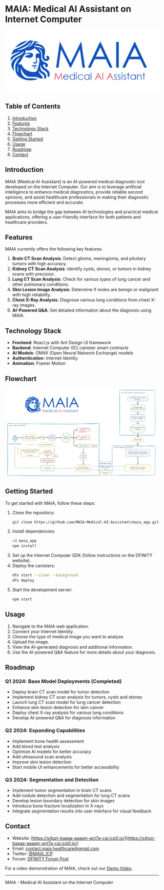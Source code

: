 # MAIA: Medical AI Assistant on Internet Computer

![MAIA Logo](https://github.com/MAIA-Medical-AI-Assistant/maia_app/blob/master/logo.png)

## Table of Contents
1. [Introduction](#introduction)
2. [Features](#features)
3. [Technology Stack](#technology-stack)
4. [Flowchart](#flowchart)
5. [Getting Started](#getting-started)
6. [Usage](#usage)
7. [Roadmap](#roadmap)
8. [Contact](#contact)

## Introduction

MAIA (Medical AI Assistant) is an AI-powered medical diagnostic tool developed on the Internet Computer. Our aim is to leverage artificial intelligence to enhance medical diagnostics, provide reliable second opinions, and assist healthcare professionals in making their diagnostic processes more efficient and accurate.

MAIA aims to bridge the gap between AI technologies and practical medical applications, offering a user-friendly interface for both patients and healthcare providers.

## Features

MAIA currently offers the following key features:

1. **Brain CT Scan Analysis**: Detect glioma, meningioma, and pituitary tumors with high accuracy.
2. **Kidney CT Scan Analysis**: Identify cysts, stones, or tumors in kidney scans with precision.
3. **Lung CT Scan Analysis**: Check for various types of lung cancer and other pulmonary conditions.
4. **Skin Lesion Image Analysis**: Determine if moles are benign or malignant with high reliability.
5. **Chest X-Ray Analysis**: Diagnose various lung conditions from chest X-ray images.
6. **AI-Powered Q&A**: Get detailed information about the diagnosis using MAIA.

## Technology Stack

- **Frontend**: React.js with Ant Design UI framework
- **Backend**: Internet Computer (IC) canister smart contracts
- **AI Models**: ONNX (Open Neural Network Exchange) models
- **Authentication**: Internet Identity
- **Animation**: Framer Motion

## Flowchart
![MAIA Flowchart](https://github.com/MAIA-Medical-AI-Assistant/maia_app/blob/master/maia_flowchart.png)
## Getting Started

To get started with MAIA, follow these steps:

1. Clone the repository:
    ```bash
    git clone https://github.com/MAIA-Medical-AI-Assistant/maia_app.git
    ```
2. Install dependencies:
    ```bash
    cd maia_app
    npm install
    ```
3. Set up the Internet Computer SDK (follow instructions on the DFINITY website).
4. Deploy the canisters:
    ```bash
    dfx start --clean --background
    dfx deploy
    ```
5. Start the development server:
    ```bash
    npm start
    ```

## Usage

1. Navigate to the MAIA web application.
2. Connect your Internet Identity.
3. Choose the type of medical image you want to analyze.
4. Upload the image.
5. View the AI-generated diagnosis and additional information.
6. Use the AI-powered Q&A feature for more details about your diagnosis.

## Roadmap

### Q1 2024: Base Model Deployments (Completed)
- Deploy brain CT scan model for tumor detection
- Implement kidney CT scan analysis for tumors, cysts and stones
- Launch lung CT scan model for lung cancer detection
- Enhance skin lesion detection for skin cancer
- Deploy chest X-ray analysis for various lung conditions
- Develop AI-powered Q&A for diagnosis information

### Q2 2024: Expanding Capabilities
- Implement bone health assessment
- Add blood test analysis
- Optimize AI models for better accuracy
- Add ultrasound scan analysis
- Improve skin lesion detection
- Start mobile UI enhancements for better accessibility

### Q3 2024: Segmentation and Detection
- Implement tumor segmentation in brain CT scans
- Add nodule detection and segmentation for lung CT scans
- Develop lesion boundary detection for skin images
- Introduce bone fracture localization in X-rays
- Integrate segmentation results into user interface for visual feedback

## Contact

- Website: [https://s4gzj-baaaa-aaaam-act7a-cai.icp0.io/](https://s4gzj-baaaa-aaaam-act7a-cai.icp0.io/)
- Email: contact.maia.healthcare@gmail.com
- Twitter: [@MAIA_ICP](https://twitter.com/MAIA_ICP)
- Forum: [DFINITY Forum Post](https://forum.dfinity.org/t/introducing-maia-medical-ai-assistant-on-internet-computer/32022)

For a video demonstration of MAIA, check out our [Demo Video](https://www.loom.com/share/cf622c2986ed4665917bd57f644da3f9?sid=1188141d-bd3f-4d4b-8861-de31a09461a5).

---

MAIA - Medical AI Assistant on the Internet Computer
